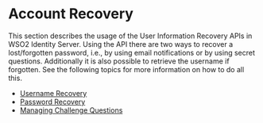 # Account Recovery

This section describes the usage of the User Information Recovery APIs
in WSO2 Identity Server. Using the API there are two ways to recover a
lost/forgotten password, i.e., by using email notifications or by using
secret questions. Additionally it is also possible to retrieve the
username if forgotten. See the following topics for more information on
how to do all this.

-   [Username Recovery](Username_Recovery)
-   [Password Recovery](../../learn/password-recovery)
-   [Managing Challenge Questions](Managing_Challenge_Questions)
